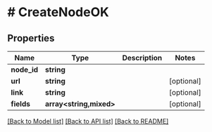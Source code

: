 # # CreateNodeOK

## Properties

Name | Type | Description | Notes
------------ | ------------- | ------------- | -------------
**node_id** | **string** |  |
**url** | **string** |  | [optional]
**link** | **string** |  | [optional]
**fields** | **array<string,mixed>** |  | [optional]

[[Back to Model list]](../../README.md#models) [[Back to API list]](../../README.md#endpoints) [[Back to README]](../../README.md)

